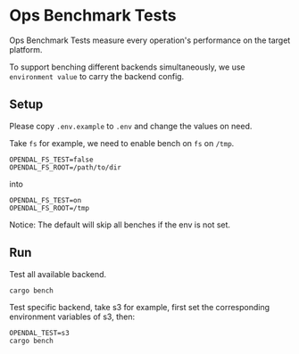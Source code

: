 # Ops Benchmark Tests

Ops Benchmark Tests measure every operation's performance on the target platform.

To support benching different backends simultaneously, we use `environment value` to carry the backend config.

## Setup

Please copy `.env.example` to `.env` and change the values on need.

Take `fs` for example, we need to enable bench on `fs` on `/tmp`.

```dotenv
OPENDAL_FS_TEST=false
OPENDAL_FS_ROOT=/path/to/dir
```

into

```dotenv
OPENDAL_FS_TEST=on
OPENDAL_FS_ROOT=/tmp
```

Notice: The default will skip all benches if the env is not set.

## Run

Test all available backend.

```shell
cargo bench
```

Test specific backend, take s3 for example, first set the corresponding environment variables of s3, then:

```shell
OPENDAL_TEST=s3
cargo bench
```
